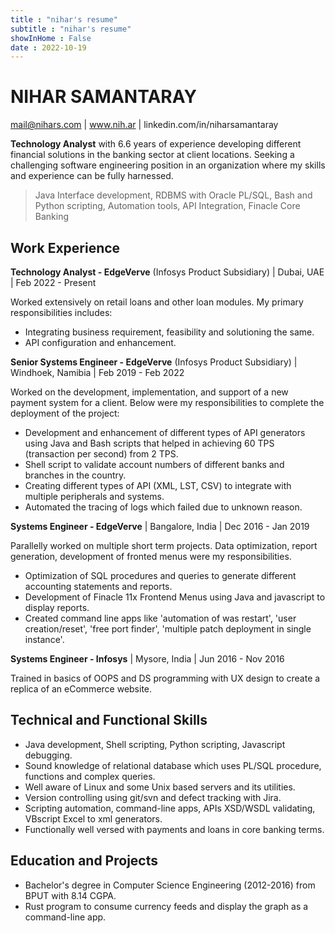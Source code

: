 ```yaml
---
title : "nihar's resume"
subtitle : "nihar's resume"
showInHome : False
date : 2022-10-19
---
```

            

NIHAR SAMANTARAY
================

mail@nihars.com | www.nih.ar | linkedin.com/in/niharsamantaray

**Technology Analyst** with 6.6 years of experience developing different financial solutions in the banking sector at client locations. Seeking a challenging software engineering position in an organization where my skills and experience can be fully harnessed.

>   Java Interface development, RDBMS with Oracle PL/SQL, Bash and Python scripting, Automation tools, API Integration, Finacle Core Banking

Work Experience
----------------

**Technology Analyst - EdgeVerve** (Infosys Product Subsidiary) | Dubai, UAE | Feb 2022 - Present

Worked extensively on retail loans and other loan modules. My primary responsibilities includes:

* Integrating business requirement, feasibility and solutioning the same.
* API configuration and enhancement.

**Senior Systems Engineer - EdgeVerve** (Infosys Product Subsidiary) | Windhoek, Namibia | Feb 2019 - Feb 2022 

Worked on the development, implementation, and support of a new payment system for a client. Below were my responsibilities to complete the deployment of the project:  

* Development and enhancement of different types of API generators using Java and Bash scripts that helped in achieving 60 TPS (transaction per second) from 2 TPS.  
* Shell script to validate account numbers of different banks and branches in the country.  
* Creating different types of API (XML, LST, CSV) to integrate with multiple peripherals and systems.  
* Automated the tracing of logs which failed due to unknown reason.  
   
**Systems Engineer - EdgeVerve** | Bangalore, India | Dec 2016 - Jan 2019

Parallelly worked on multiple short term projects. Data optimization, report generation, development of fronted menus were my responsibilities.  

* Optimization of SQL procedures and queries to generate different accounting statements and reports.
* Development of Finacle 11x Frontend Menus using Java and javascript to display reports.  
* Created command line apps like 'automation of was restart', 'user creation/reset', 'free port finder', 'multiple patch deployment in single instance'.  
   
**Systems Engineer - Infosys** | Mysore, India | Jun 2016 - Nov 2016

Trained in basics of OOPS and DS programming with UX design to create a replica of an eCommerce website.  

Technical and Functional Skills
----------------
* Java development, Shell scripting, Python scripting, Javascript debugging. 
* Sound knowledge of relational database which uses PL/SQL procedure, functions and complex queries.
* Well aware of Linux and some Unix based servers and its utilities.  
* Version controlling using git/svn and defect tracking with Jira.  
* Scripting automation, command-line apps, APIs XSD/WSDL validating, VBscript Excel to xml generators.  
* Functionally well versed with payments and loans in core banking terms.

Education and Projects
----------------
* Bachelor's degree in Computer Science Engineering (2012-2016) from BPUT with 8.14 CGPA.  
* Rust program to consume currency feeds and display the graph as a command-line app.

